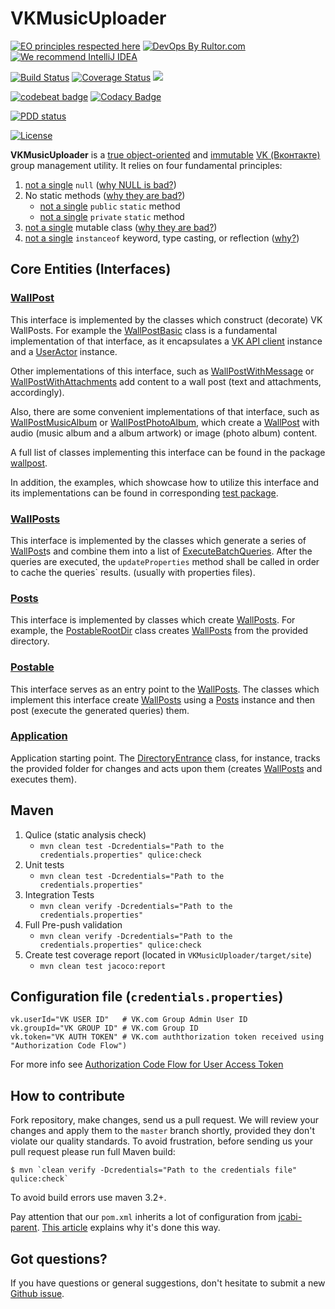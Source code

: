 # VKMusicUploader
[![EO principles respected here](http://www.elegantobjects.org/badge.svg)](http://www.elegantobjects.org)
[![DevOps By Rultor.com](http://www.rultor.com/b/yegor256/cactoos)](http://www.rultor.com/p/yegor256/cactoos)
[![We recommend IntelliJ IDEA](http://www.elegantobjects.org/intellij-idea.svg)](https://www.jetbrains.com/idea/)

[![Build Status](https://travis-ci.org/driver733/VKMusicUploader.svg?branch=master)](https://travis-ci.org/driver733/VKMusicUploader)
[![Coverage Status](https://coveralls.io/repos/github/driver733/VKMusicUploader/badge.svg?branch=master)](https://coveralls.io/github/driver733/VKMusicUploader?branch=master)
[![](https://tokei.rs/b1/github/driver733/VKMusicUploader)](https://github.com/driver733/VKMusicUploader)

[![codebeat badge](https://codebeat.co/badges/483007e8-a73d-4bfd-80a1-52586ba3a615)](https://codebeat.co/projects/github-com-driver733-vkmusicuploader-master)
[![Codacy Badge](https://api.codacy.com/project/badge/Grade/65288c94deac4a36bf03a80604cf1c04)](https://www.codacy.com/app/driver733/VKMusicUploader?utm_source=github.com&amp;utm_medium=referral&amp;utm_content=driver733/VKMusicUploader&amp;utm_campaign=Badge_Grade)

[![PDD status](http://www.0pdd.com/svg?name=driver733/VKMusicUploader)](http://www.0pdd.com/p?name=driver733/VKMusicUploader)

[![License](https://img.shields.io/badge/license-MIT-green.svg)](https://github.com/driver733/VKMusicUploader/blob/master/LICENSE.txt)

**VKMusicUploader** is a [true object-oriented](http://www.yegor256.com/2014/11/20/seven-virtues-of-good-object.html)
and [immutable](http://www.yegor256.com/2014/06/09/objects-should-be-immutable.html)
[VK (Вконтакте)](vk.com) group management utility. It relies on four fundamental principles:

 1. [not a single](https://github.com/driver733/VKMusicUploader/search?l=Java&q=null) `null` ([why NULL is bad?](http://www.yegor256.com/2014/05/13/why-null-is-bad.html))
 2. No static methods ([why they are bad?](http://www.yegor256.com/2014/05/05/oop-alternative-to-utility-classes.html))
    * [not a single](https://github.com/driver733/VKMusicUploader/search?q=%22public+static%22&unscoped_q=%22public+static%22) `public` `static` method
    * [not a single](https://github.com/driver733/VKMusicUploader/search?q=%22private+static%22&unscoped_q=%22public+static%22) `private` `static` method
 3. [not a single](https://github.com/driver733/VKMusicUploader/search?l=Java&q=%22%40Immutable%22) mutable class ([why they are bad?](http://www.yegor256.com/2014/06/09/objects-should-be-immutable.html))
 4. [not a single](https://github.com/driver733/VKMusicUploader/search?q=instanceof&unscoped_q=instanceof) `instanceof` keyword, type casting, or reflection ([why?](http://www.yegor256.com/2015/04/02/class-casting-is-anti-pattern.html))

## Core Entities (Interfaces)

### [WallPost](https://github.com/driver733/VKMusicUploader/blob/master/src/main/java/com/driver733/vkmusicuploader/wallpost/WallPost.java)
This interface is implemented by the classes which construct (decorate) VK WallPosts.
For example the [WallPostBasic](https://github.com/VKCOM/vk-java-sdk/blob/master/sdk/src/main/java/com/vk/api/sdk/client/VkApiClient.java) class is a fundamental implementation of that interface, as
it encapsulates a [VK API client](https://github.com/VKCOM/vk-java-sdk/blob/master/sdk/src/main/java/com/vk/api/sdk/client/VkApiClient.java) instance and a [UserActor](https://github.com/VKCOM/vk-java-sdk/blob/master/sdk/src/main/java/com/vk/api/sdk/client/actors/UserActor.java) instance.

Other implementations of this interface, such as [WallPostWithMessage](https://github.com/driver733/VKMusicUploader/blob/master/src/main/java/com/driver733/vkmusicuploader/wallpost/WallPostWithMessage.java) or [WallPostWithAttachments](https://github.com/driver733/VKMusicUploader/blob/master/src/main/java/com/driver733/vkmusicuploader/wallpost/WallPostWithAttachments.java)
add content to a wall post (text and attachments, accordingly).

Also, there are some convenient implementations of that interface, such as [WallPostMusicAlbum](https://github.com/driver733/VKMusicUploader/blob/master/src/main/java/com/driver733/vkmusicuploader/wallpost/WallPostMusicAlbum.java) or [WallPostPhotoAlbum](https://github.com/driver733/VKMusicUploader/blob/master/src/main/java/com/driver733/vkmusicuploader/wallpost/WallPostPhotoAlbum.java),
which create a [WallPost](https://github.com/driver733/VKMusicUploader/blob/master/src/main/java/com/driver733/vkmusicuploader/wallpost/WallPost.java) with audio (music album and a album artwork) or image (photo album) content.

A full list of classes implementing this interface can be found in the package [wallpost](https://github.com/driver733/VKMusicUploader/blob/master/src/main/java/com/driver733/vkmusicuploader/wallpost/WallPost.java).

In addition, the examples, which showcase how to utilize this interface and its implementations can be found in corresponding [test package](https://github.com/driver733/VKMusicUploader/tree/master/src/test/java/com/driver733/vkmusicuploader/wallpost).

### [WallPosts](https://github.com/driver733/VKMusicUploader/blob/master/src/main/java/com/driver733/vkmusicuploader/wallpost/wallposts/WallPosts.java)
This interface is implemented by the classes which generate a series of [WallPost](https://github.com/driver733/VKMusicUploader/blob/master/src/main/java/com/driver733/vkmusicuploader/wallpost/WallPost.java)s and combine them into a list of [ExecuteBatchQueries](https://github.com/VKCOM/vk-java-sdk/blob/master/sdk/src/main/java/com/vk/api/sdk/queries/execute/ExecuteBatchQuery.java).
After the queries are executed, the `updateProperties` method shall be called in order to cache the queries` results. (usually with properties files).

### [Posts](https://github.com/driver733/VKMusicUploader/blob/master/src/main/java/com/driver733/vkmusicuploader/post/Postable.java)
This interface is implemented by classes which create [WallPosts](https://github.com/driver733/VKMusicUploader/blob/master/src/main/java/com/driver733/vkmusicuploader/wallpost/wallposts/WallPosts.java).
For example, the [PostableRootDir]() class creates [WallPosts](https://github.com/driver733/VKMusicUploader/blob/master/src/main/java/com/driver733/vkmusicuploader/wallpost/wallposts/WallPosts.java) from the provided directory.

### [Postable](https://github.com/driver733/VKMusicUploader/blob/master/src/main/java/com/driver733/vkmusicuploader/post/Postable.java)
This interface serves as an entry point to the [WallPosts](https://github.com/driver733/VKMusicUploader/blob/master/src/main/java/com/driver733/vkmusicuploader/wallpost/wallposts/WallPosts.java). The classes which implement this interface
create [WallPosts](https://github.com/driver733/VKMusicUploader/blob/master/src/main/java/com/driver733/vkmusicuploader/wallpost/wallposts/WallPosts.java) using a [Posts]() instance and then post (execute the generated queries) them.

### [Application](https://github.com/driver733/VKMusicUploader/blob/master/src/main/java/com/driver733/vkmusicuploader/post/Application.java)
Application starting point. The [DirectoryEntrance]() class, for instance, tracks the provided folder for changes
and acts upon them (creates [WallPosts](https://github.com/driver733/VKMusicUploader/blob/master/src/main/java/com/driver733/vkmusicuploader/wallpost/wallposts/WallPosts.java) and executes them).


## Maven

1. Qulice  (static analysis check)
    * `mvn clean test -Dcredentials="Path to the credentials.properties" qulice:check`
2. Unit tests
    * `mvn clean test -Dcredentials="Path to the credentials.properties"`
3. Integration Tests
    * `mvn clean verify -Dcredentials="Path to the credentials.properties"`
4. Full Pre-push validation
    * `mvn clean verify -Dcredentials="Path to the credentials.properties" qulice:check`
5. Create test coverage report (located in `VKMusicUploader/target/site`)
    * `mvn clean test jacoco:report`


## Configuration file (`credentials.properties`)

```
vk.userId="VK USER ID"   # VK.com Group Admin User ID
vk.groupId="VK GROUP ID" # VK.com Group ID
vk.token="VK AUTH TOKEN" # VK.com auththorization token received using "Authorization Code Flow")
```
For more info see [Authorization Code Flow for User Access Token](https://vk.com/dev/authcode_flow_user)


## How to contribute

Fork repository, make changes, send us a pull request. We will review
your changes and apply them to the `master` branch shortly, provided
they don't violate our quality standards. To avoid frustration, before
sending us your pull request please run full Maven build:

```
$ mvn `clean verify -Dcredentials="Path to the credentials file" qulice:check`
```

To avoid build errors use maven 3.2+.

Pay attention that our `pom.xml` inherits a lot of configuration
from [jcabi-parent](http://parent.jcabi.com).
[This article](http://www.yegor256.com/2015/02/05/jcabi-parent-maven-pom.html)
explains why it's done this way.

## Got questions?

If you have questions or general suggestions, don't hesitate to submit
a new [Github issue](https://github.com/driver733/VKMusicUploader/issues/new).